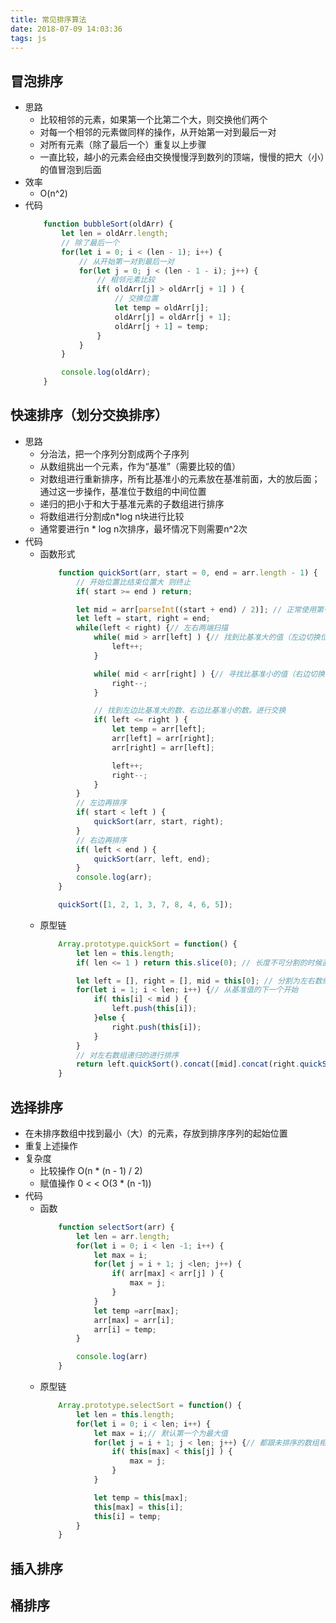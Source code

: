 ```yaml
---
title: 常见排序算法
date: 2018-07-09 14:03:36
tags: js
---
```


## 冒泡排序
- 思路
    - 比较相邻的元素，如果第一个比第二个大，则交换他们两个
    - 对每一个相邻的元素做同样的操作，从开始第一对到最后一对
    - 对所有元素（除了最后一个）重复以上步骤
    - 一直比较，越小的元素会经由交换慢慢浮到数列的顶端，慢慢的把大（小）的值冒泡到后面
- 效率
    - O(n^2)
- 代码
    ``` JavaScript
        function bubbleSort(oldArr) {
            let len = oldArr.length;
            // 除了最后一个
            for(let i = 0; i < (len - 1); i++) {
                // 从开始第一对到最后一对
                for(let j = 0; j < (len - 1 - i); j++) {
                    // 相邻元素比较
                    if( oldArr[j] > oldArr[j + 1] ) {
                        // 交换位置
                        let temp = oldArr[j];
                        oldArr[j] = oldArr[j + 1];
                        oldArr[j + 1] = temp;
                    }
                }
            }

            console.log(oldArr);
        }
    ```

## 快速排序（划分交换排序）
- 思路
    - 分治法，把一个序列分割成两个子序列
    - 从数组挑出一个元素，作为“基准”（需要比较的值）
    - 对数组进行重新排序，所有比基准小的元素放在基准前面，大的放后面；通过这一步操作，基准位于数组的中间位置
    - 递归的把小于和大于基准元素的子数组进行排序
    - 将数组进行分割成n*log n块进行比较
    - 通常要进行n * log n次排序，最坏情况下则需要n^2次
- 代码
    - 函数形式
        ``` JavaScript
            function quickSort(arr, start = 0, end = arr.length - 1) {
                // 开始位置比结束位置大 则终止
                if( start >= end ) return;

                let mid = arr[parseInt((start + end) / 2)]; // 正常使用第一个作为基准
                let left = start, right = end;
                while(left < right) {// 左右两端扫描
                    while( mid > arr[left] ) {// 找到比基准大的值（左边切换位置）
                        left++;
                    }

                    while( mid < arr[right] ) {// 寻找比基准小的值（右边切换位置）
                        right--;
                    }

                    // 找到左边比基准大的数、右边比基准小的数。进行交换
                    if( left <= right ) {
                        let temp = arr[left];
                        arr[left] = arr[right];
                        arr[right] = arr[left];

                        left++;
                        right--;
                    }
                }
                // 左边再排序
                if( start < left ) {
                    quickSort(arr, start, right);
                }
                // 右边再排序
                if( left < end ) {
                    quickSort(arr, left, end);
                }
                console.log(arr);
            }

            quickSort([1, 2, 1, 3, 7, 8, 4, 6, 5]);
        ```
    - 原型链
        ``` JavaScript
            Array.prototype.quickSort = function() {
                let len = this.length;
                if( len <= 1 ) return this.slice(0); // 长度不可分割的时候直接返回自身

                let left = [], right = [], mid = this[0]; // 分割为左右数组
                for(let i = 1; i < len; i++) {// 从基准值的下一个开始
                    if( this[i] < mid ) {
                        left.push(this[i]);
                    }else {
                        right.push(this[i]);
                    }
                }
                // 对左右数组递归的进行排序
                return left.quickSort().concat([mid].concat(right.quickSort()))
            }
        ```

## 选择排序
- 在未排序数组中找到最小（大）的元素，存放到排序序列的起始位置
- 重复上述操作
- 复杂度
    - 比较操作 O(n * (n - 1)  / 2)
    - 赋值操作 0 < < O(3 * (n -1))
- 代码
    - 函数
        ``` JavaScript
            function selectSort(arr) {
                let len = arr.length;
                for(let i = 0; i < len -1; i++) {
                    let max = i;
                    for(let j = i + 1; j <len; j++) {
                        if( arr[max] < arr[j] ) {
                            max = j;
                        }
                    }
                    let temp =arr[max];
                    arr[max] = arr[i];
                    arr[i] = temp;
                }

                console.log(arr)
            }
        ```
    - 原型链
        ``` JavaScript
            Array.prototype.selectSort = function() {
                let len = this.length;
                for(let i = 0; i < len; i++) {
                    let max = i;// 默认第一个为最大值
                    for(let j = i + 1; j < len; j++) {// 都跟未排序的数组相比较
                        if( this[max] < this[j] ) {
                            max = j;
                        }
                    }

                    let temp = this[max];
                    this[max] = this[i];
                    this[i] = temp;
                }
            }

        ```

## 插入排序

## 桶排序

## 